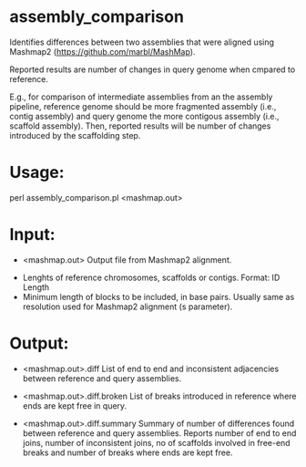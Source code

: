 # assembly_comparison
Identifies differences between two assemblies that were aligned using Mashmap2 (https://github.com/marbl/MashMap).

Reported results are number of changes in query genome when cmpared to reference.   

E.g., for comparison of intermediate assemblies from an the assembly pipeline, reference genome should be more fragmented assembly (i.e., contig assembly) and query genome the more contigous assembly (i.e., scaffold assembly). Then, reported results will be number of changes introduced by the scaffolding step. 

# Usage:
perl assembly_comparison.pl <mashmap.out> <reference lengths> <resolution>

# Input:
 - <mashmap.out>
   Output file from Mashmap2 alignment.
   
 - <reference lenghts>
   Lenghts of reference chromosomes, scaffolds or contigs.
   Format: ID Length

 - <resolution>
   Minimum length of blocks to be included, in base pairs. 
   Usually same as resolution used for Mashmap2 alignment (s parameter).

# Output:
 - <mashmap.out>.diff
   List of end to end and inconsistent adjacencies between reference and query assemblies.
   
 - <mashmap.out>.diff.broken
   List of breaks introduced in reference where ends are kept free in query.

 - <mashmap.out>.diff.summary
   Summary of number of differences found between reference and query assemblies.
   Reports number of end to end joins, number of inconsistent joins, no of scaffolds involved in free-end breaks and number of breaks where ends are kept free.

